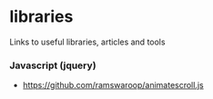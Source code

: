 # libraries
Links to useful libraries, articles and tools


### Javascript (jquery)
* https://github.com/ramswaroop/animatescroll.js
